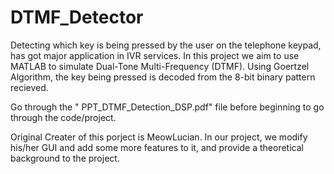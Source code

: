 # DTMF_Detector

Detecting which key is being pressed by the user on the telephone keypad, has got major application in IVR services.
In this project we aim to use MATLAB to simulate  Dual-Tone Multi-Frequency (DTMF). 
Using Goertzel Algorithm, the key being pressed is decoded from the 8-bit binary pattern recieved.

Go through the " PPT_DTMF_Detection_DSP.pdf" file before beginning to go through the code/project.

Original Creater of this porject is MeowLucian. 
In our project, we modify his/her GUI and add some more features to it, and provide a theoretical background to the project.


